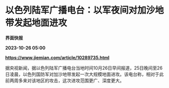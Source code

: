 # 以色列陆军广播电台：以军夜间对加沙地带发起地面进攻
**界面快报**

**2023-10-26 05:00**

**https://www.jiemian.com/article/10289735.html**

据央视新闻，据以色列陆军广播电台当地时间10月26日早间报道，25日晚间至26日凌晨，以色列国防军对加沙地带发起一次大规模地面进攻。该电台称，相对于此前两周多来对该地区的攻击，这次进攻范围更广、深度更大。